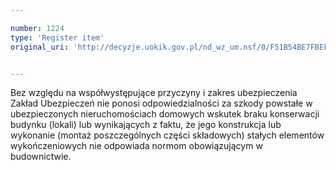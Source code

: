 ```yaml
---

number: 1224
type: 'Register item'
original_uri: 'http://decyzje.uokik.gov.pl/nd_wz_um.nsf/0/F51B54BE7FBEF058C12573530045080B?OpenDocument'


---
```


Bez względu na współwystępujące przyczyny i zakres ubezpieczenia Zakład Ubezpieczeń nie ponosi odpowiedzialności za szkody powstałe w ubezpieczonych nieruchomościach domowych wskutek braku konserwacji budynku (lokali) lub wynikających z faktu, że jego konstrukcja lub wykonanie (montaż poszczególnych części składowych) stałych elementów wykończeniowych nie odpowiada normom obowiązującym w budownictwie.
